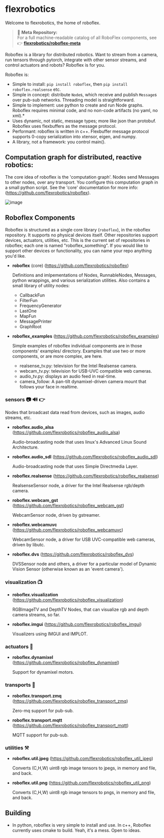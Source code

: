 # flexrobotics

Welcome to flexrobotics, the home of roboflex.

> 🔗 **Meta Repository:**  
> For a full machine-readable catalog of all RoboFlex components, see  
> 👉 [**flexrobotics/roboflex-meta**](https://github.com/flexrobotics/roboflex-meta)

Roboflex is a library for distributed robotics. Want to stream from a camera, run tensors through pytorch, integrate with other sensor streams, and control actuators and robots? Roboflex is for you.

Roboflex is:
* Simple to install: `pip install roboflex`, then `pip install roboflex.realsense` etc.
* Simple in concept: distribute `Node`s, which receive and publish `Message`s over pub-sub networks. Threading model is straightforward.
* Simple to implement: use python to create and run Node graphs. Roboflex requires minimal code, and no non-code artifacts (no yaml, no xml).*
* Uses dynamic, not static, message types; more like json than protobuf. Roboflex uses flexbuffers as the message protocol.
* Performant: roboflex is written in c++. Flexbuffer message protocol supports 0-copy serialization into xtensor, eigen, and numpy.
* A library, not a framework: you control main().


## Computation graph for distributed, reactive robotics:

The core idea of roboflex is the 'computation graph'. Nodes send Messages to other nodes, over any transport. You configure this computation graph in a small python script. See the 'core' documentation for more info: (https://github.com/flexrobotics/roboflex).

![image](https://github.com/flexrobotics/.github/assets/132782/d0ae5226-4cfd-4954-b7eb-244b315cbf70)



## Roboflex Components

Roboflex is structured as a single core library (`roboflex`), in the roboflex repository. It supports no physical devices itself. Other repositories support devices, actuators, utilities, etc. This is the current set of repositories in roboflex; each one is named "roboflex_something". If you would like to support other devices or functionality, you can name your repo anything you'd like.

* **roboflex** (core) (https://github.com/flexrobotics/roboflex)

    Definitions and imlpementations of Nodes, RunnableNodes, Messages, python wrappings, and various serialization utilities. Also contains a small library of utility nodes:

    * CallbackFun
    * FilterFun
    * FrequencyGenerator
    * LastOne
    * MapFun
    * MessagePrinter
    * GraphRoot

* **roboflex_examples** (https://github.com/flexrobotics/roboflex_examples)

    Simple examples of roboflex individual components are in those components' examples/ directory. Examples that use two or more components, or are more complex, are here.

    * realsense_tv.py: television for the Intel Realsense camera.
    * webcam_tv.py: television for USB-UVC compatible web cameras.
    * audio_tv.py: displays an audio feed in real-time.
    * camera_follow: A pan-tilt dynamixel-driven camera mount that follows your face in realtime.

### sensors 📷 🔊 👉

Nodes that broadcast data read from devices, such as images, audio streams, etc.

* **roboflex.audio_alsa** (https://github.com/flexrobotics/roboflex_audio_alsa) 
    
    Audio-broadcasting node that uses linux's Advanced Linux Sound Architecture.

* **roboflex.audio_sdl** (https://github.com/flexrobotics/roboflex_audio_sdl) 
    
    Audio-broadcasting node that uses Simple Directmedia Layer.

* **roboflex.realsense** (https://github.com/flexrobotics/roboflex_realsense)

    RealsenseSensor node, a driver for the Intel Realsense rgb/depth camera.

* **roboflex.webcam_gst** (https://github.com/flexrobotics/roboflex_webcam_gst)

    WebcamSensor node, driven by gstreamer.
  
* **roboflex.webcamuvc** (https://github.com/flexrobotics/roboflex_webcamuvc)

    WebcamSensor node, a driver for USB UVC-compatible web cameras, driven by libutc.

* **roboflex.dvs** (https://github.com/flexrobotics/roboflex_dvs)

    DVSSensor node and others, a driver for a particular model of Dynamic Vision Sensor (otherwise known as an 'event camera').

### visualization 📺 

* **roboflex.visualization** (https://github.com/flexrobotics/roboflex_visualization)

    RGBImageTV and DepthTV Nodes, that can visualize rgb and depth camera streams, so far.

* **roboflex.imgui** (https://github.com/flexrobotics/roboflex_imgui)

    Visualizers using IMGUI and IMPLOT.

### actuators 🤖

* **roboflex.dynamixel** (https://github.com/flexrobotics/roboflex_dynamixel)

    Support for dynamixel motors.

### transports 🚡

* **roboflex.transport.zmq** (https://github.com/flexrobotics/roboflex_transport_zmq)

    Zero-mq support for pub-sub.

* **roboflex.transport.mqtt** (https://github.com/flexrobotics/roboflex_transport_mqtt)

    MQTT support for pub-sub.

### utilities ⚒️

* **roboflex.util.jpeg** (https://github.com/flexrobotics/roboflex_util_jpeg)

    Converts (C,H,W) uint8 rgb image tensors to jpegs, in memory and file, and back.

* **roboflex.util.png** (https://github.com/flexrobotics/roboflex_util_png)

    Converts (C,H,W) uint8 rgb image tensors to pngs, in memory and file, and back.

## Building

* In python, roboflex is very simple to install and use. In c++, Roboflex currently uses cmake to build. Yeah, it's a mess. Open to ideas.
